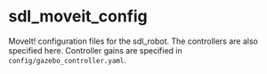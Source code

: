 # sdl_moveit_config

MoveIt! configuration files for the sdl_robot. The controllers are also specified here. Controller gains are specified in `config/gazebo_controller.yaml`.
